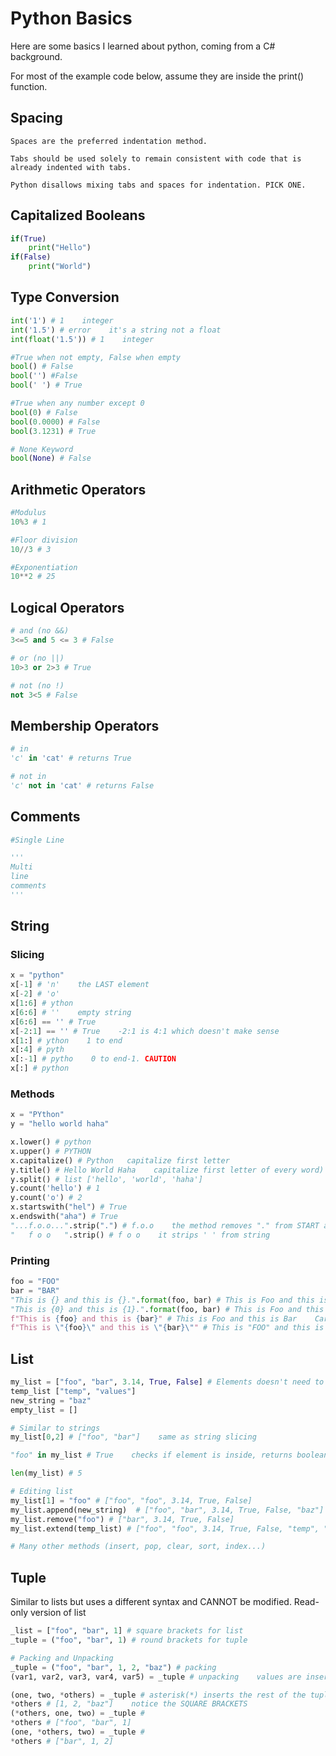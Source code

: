 # Python Basics
Here are some basics I learned about python, coming from a C# background.

For most of the example code below, assume they are inside the print() function. 

## Spacing
```
Spaces are the preferred indentation method.

Tabs should be used solely to remain consistent with code that is already indented with tabs.

Python disallows mixing tabs and spaces for indentation. PICK ONE.
```

## Capitalized Booleans
```python
if(True)
    print("Hello")
if(False)
    print("World")
```

## Type Conversion
```python
int('1') # 1    integer
int('1.5') # error    it's a string not a float
int(float('1.5')) # 1    integer

#True when not empty, False when empty
bool() # False
bool('') #False
bool(' ') # True

#True when any number except 0
bool(0) # False
bool(0.0000) # False
bool(3.1231) # True

# None Keyword
bool(None) # False
```

## Arithmetic Operators
```python
#Modulus
10%3 # 1

#Floor division
10//3 # 3

#Exponentiation
10**2 # 25
```

## Logical Operators
```python
# and (no &&)
3<=5 and 5 <= 3 # False

# or (no ||)
10>3 or 2>3 # True

# not (no !)
not 3<5 # False
```

## Membership Operators
``` python
# in
'c' in 'cat' # returns True

# not in
'c' not in 'cat' # returns False
```

## Comments
``` python
#Single Line

'''
Multi 
line 
comments
'''
```

## String
### Slicing
```python
x = "python"
x[-1] # 'n'    the LAST element
x[-2] # 'o'
x[1:6] # ython
x[6:6] # ''    empty string
x[6:6] == '' # True
x[-2:1] == '' # True    -2:1 is 4:1 which doesn't make sense
x[1:] # ython    1 to end
x[:4] # pyth    
x[:-1] # pytho    0 to end-1. CAUTION
x[:] # python
```

### Methods
```python
x = "PYthon"
y = "hello world haha"

x.lower() # python
x.upper() # PYTHON
x.capitalize() # Python   capitalize first letter
y.title() # Hello World Haha    capitalize first letter of every word) 
y.split() # list ['hello', 'world', 'haha']
y.count('hello') # 1
y.count('o') # 2
x.startswith("hel") # True
x.endswith("aha") # True
"...f.o.o...".strip(".") # f.o.o    the method removes "." from START and END ONLY
"   f o o   ".strip() # f o o    it strips ' ' from string
```

### Printing
```python
foo = "FOO"
bar = "BAR"
"This is {} and this is {}.".format(foo, bar) # This is Foo and this is Bar.
"This is {0} and this is {1}.".format(foo, bar) # This is Foo and this is Bar.    0 =foo, 1 = bar
f"This is {foo} and this is {bar}" # This is Foo and this is Bar    Careful of f in front of string
f"This is \"{foo}\" and this is \"{bar}\"" # This is "FOO" and this is "BAR"     \n \' \'' are all escape characters
```

## List
```python
my_list = ["foo", "bar", 3.14, True, False] # Elements doesn't need to be type specific
temp_list ["temp", "values"]
new_string = "baz"
empty_list = []

# Similar to strings
my_list[0,2] # ["foo", "bar"]    same as string slicing

"foo" in my_list # True    checks if element is inside, returns boolean

len(my_list) # 5

# Editing list
my_list[1] = "foo" # ["foo", "foo", 3.14, True, False]
my_list.append(new_string)  # ["foo", "bar", 3.14, True, False, "baz"]
my_list.remove("foo") # ["bar", 3.14, True, False]
my_list.extend(temp_list) # ["foo", "foo", 3.14, True, False, "temp", "values"]

# Many other methods (insert, pop, clear, sort, index...)
```

## Tuple
Similar to lists but uses a different syntax and CANNOT be modified. Read-only version of list
```python
_list = ["foo", "bar", 1] # square brackets for list
_tuple = ("foo", "bar", 1) # round brackets for tuple

# Packing and Unpacking
_tuple = ("foo", "bar", 1, 2, "baz") # packing
(var1, var2, var3, var4, var5) = _tuple # unpacking    values are inserted into var1~5 variables

(one, two, *others) = _tuple # asterisk(*) inserts the rest of the tuple elements inside a LIST
*others # [1, 2, "baz"]    notice the SQUARE BRACKETS
(*others, one, two) = _tuple # 
*others # ["foo", "bar", 1]
(one, *others, two) = _tuple # 
*others # ["bar", 1, 2]

```